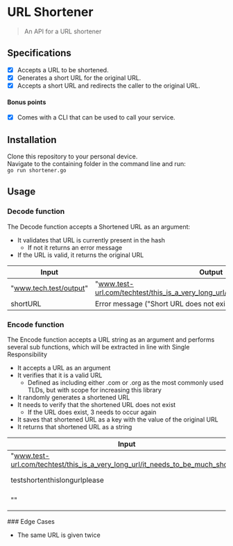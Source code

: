 # URL Shortener
> An API for a URL shortener 

## Specifications
- [x] Accepts a URL to be shortened.  
- [x] Generates a short URL for the original URL.  
- [x] Accepts a short URL and redirects the caller to the original URL.

#### Bonus points
- [x] Comes with a CLI that can be used to call your service.

## Installation
Clone this repository to your personal device.  
Navigate to the containing folder in the command line and run:  
```go run shortener.go```

## Usage
### Decode function
The Decode function accepts a Shortened URL as an argument:
* It validates that URL is currently present in the hash
    * If not it returns an error message 
* If the URL is valid, it returns the original URL

Input | Output
-|-
"www.tech.test/output" | "www.test-url.com/techtest/this_is_a_very_long_url/it_needs_to_be_much_shorter"
shortURL | Error message ("Short URL does not exist")

### Encode function
The Encode function accepts a URL string as an argument and performs several sub functions, which will be extracted in line with Single Responsibility
* It accepts a URL as an argument 
* It verifies that it is a valid URL
    * Defined as including either .com or .org as the most commonly used TLDs, but with scope for increasing this library
* It randomly generates a shortened URL
* It needs to verify that the shortened URL does not exist
    * If the URL does exist, 3 needs to occur again
* It saves that shortened URL as a key with the value of the original URL
* It returns that shortened URL as a string

Input | Output
-|-
"www.test-url.com/techtest/this_is_a_very_long_url/it_needs_to_be_much_shorter" | "www.tech.test/output"
testshortenthislongurlplease | Error Message ("Not a valid URL")
"" | Error Message ("Not a valid URL")

### Edge Cases
* The same URL is given twice

